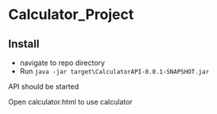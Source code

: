 # Calculator_Project

## Install
- navigate to repo directory
- Run `java -jar target\CalculatorAPI-0.0.1-SNAPSHOT.jar`

API should be started

Open calculator.html to use calculator 


